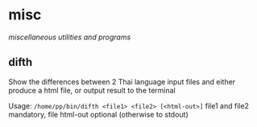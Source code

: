 # misc
*miscellaneous utilities and programs*

## difth
Show the differences between 2 Thai language input files 
and either produce a html file, or output result to the terminal

Usage:  `/home/pp/bin/difth <file1> <file2> [<html-out>]`
file1 and file2 mandatory, file html-out optional (otherwise to stdout)

